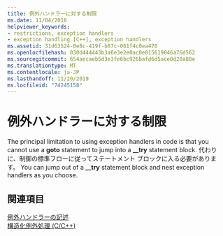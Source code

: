 ```yaml
---
title: 例外ハンドラーに対する制限
ms.date: 11/04/2016
helpviewer_keywords:
- restrictions, exception handlers
- exception handling [C++], exception handlers
ms.assetid: 31d63524-0e8c-419f-b87c-061f4c0ea470
ms.openlocfilehash: 030d444443b3a6e3e2e0ac0e015619046a76d562
ms.sourcegitcommit: 654aecaeb5d3e3fe6bc926bafd6d5ace0d20a80e
ms.translationtype: MT
ms.contentlocale: ja-JP
ms.lasthandoff: 11/20/2019
ms.locfileid: "74245158"
---
```

# <a name="restrictions-on-exception-handlers"></a>例外ハンドラーに対する制限

The principal limitation to using exception handlers in code is that you cannot use a **goto** statement to jump into a **__try** statement block. 代わりに、制御の標準フローに従ってステートメント ブロックに入る必要があります。 You can jump out of a **__try** statement block and nest exception handlers as you choose.

## <a name="see-also"></a>関連項目

[例外ハンドラーの記述](../cpp/writing-an-exception-handler.md)<br/>
[構造化例外処理 (C/C++)](../cpp/structured-exception-handling-c-cpp.md)